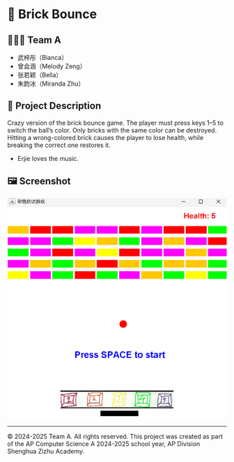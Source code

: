 # 📌 Brick Bounce

## 🧑‍🤝‍🧑 Team A
- 武梓彤（Bianca）
- 曾会涵（Melody Zeng）
- 张若颖（Bella）
- 朱韵冰（Miranda Zhu）


## 📖 Project Description
Crazy version of the brick bounce game. The player must press keys 1–5 to switch the ball’s color. Only bricks with the same color can be destroyed. Hitting a wrong-colored brick causes the player to lose health, while breaking the correct one restores it. 
- Erjie loves the music.

## 🖼️ Screenshot

![Screenshot](screenshot.png)

---

© 2024-2025 Team A. All rights reserved.
This project was created as part of the AP Computer Science A 2024-2025 school year, AP Division Shenghua Zizhu Academy.

